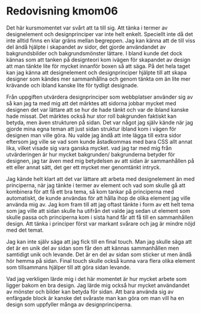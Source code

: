 ---
---
Redovisning kmom06
=========================

Det här kursmomentet var svårt att ta till sig. Att tänka i termer av designelement och designprinciper var inte helt enkelt. Speciellt inte då det inte alltid finns en klar gräns mellan begreppen. Jag kan känna att de till viss del ändå hjälpte i skapandet av sidor, det gjorde användandet av bakgrundsbilder och bakgrundsmönster lättare. I bland kunde det dock kännas som att tanken på designteori kom ivägen för skapandet av design att man tänkte lite för mycket innanför boxen så att säga. På det hela taget kan jag känna att designelement och designprinciper hjälpte till att skapa designer som kändes mer sammanhållna och genom tänkta om än lite mer krävande och ibland kanske lite för tydligt designade.

Från uppgiften utvärdera designprinciper som webbplatser använder sig av så kan jag ta med mig att det märktes att sidorna jobbar mycket med designen det var lättare att se hur de hade tänkt och var de ibland kanske hade missat. Det märktes också hur stor roll bakgrunden faktiskt kan betyda, men även strukturen på sidan. Det var något jag själv kände när jag gjorde mina egna teman att just sidan struktur ibland kom i vägen för designen man ville göra. Nu valde jag ändå att inte lägga till extra sidor eftersom jag ville se vad som kunde åstadkommas med bara CSS allt annat lika, vilket visade sig vara ganska mycket. vad jag tar med mig från utvärderingen är hur mycket bakgrunden/ bakgrunderna betyder för designen, jag tar även med mig betydelsen av att sidan är sammanhållen på ett eller annat sätt, det ger ett mycket mer genomtänkt intryck.

Jag kände helt klart att det var lättare att arbeta med designelement än med principerna, när jag tänkte i termer av element och vad som skulle gå att kombinera för att få ett bra tema, så kom tankar på principerna med automatiskt, de kunde användas för att hålla ihop de olika element jag ville använda mig av. Jag kom fram till att jag oftast tänkte i form av ett helt tema som jag ville att sidan skulle ha utifrån det valde jag sedan ut element som skulle passa och principerna kom i sista hand får att få till en sammanhållen design. Att tänka i principer först var markant svårare och jag är mindre nöjd med det temat.

Jag kan inte själv säga att jag fick till en final touch. Man jag skulle säga att det är en unik del av sidan som får den att kännas sammanhållen men samtidigt unik och levande. Det är en del av sidan som sticker ut men ändå hör hemma på sidan. Final touch skulle också kunna vara flera olika element som tillsammans hjälper till att göra sidan levande.

Vad jag verkligen lärde mig i det här momentet är hur mycket arbete som ligger bakom en bra design. Jag lärde mig också hur mycket användandet av mönster och bilder kan betyda för sidan. Att bara använda sig av enfärgade block är kanske det svåraste man kan göra om man vill ha en design som uppfyller många av designprinciperna.
